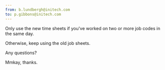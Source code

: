 ```yaml
---
from: b.lundbergh@initech.com
to: p.gibbons@initech.com
---
```


Only use the new time sheets
if you've worked on two or more job codes in the same day.

Otherwise, keep using the old job sheets.

Any questions?

Mmkay, thanks.
